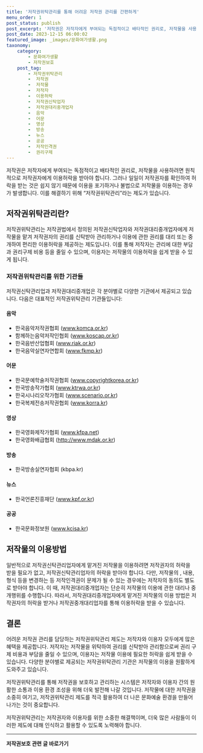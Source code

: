 ```yaml
---
title: '저작권위탁관리를 통해 어려운 저작권 관리를 간편하게'
menu_order: 1
post_status: publish
post_excerpt: '저작권은 저작자에게 부여되는 독점적이고 배타적인 권리로, 저작물을 사용하려면 원칙적으로 저작권자에게 이용허락을 받아야 합니다. 그러나 일일이 저작권자를 확인하여 허락을 받는 것은 쉽지 않기 때문에 이용을 포기하거나 불법으로 저작물을 이용하는 경우가 발생합니다. 이를 해결하기 위해  저작권위탁관리 라는 제도가 있습니다.'
post_date: 2023-12-15 06:00:02
featured_image: _images/문화여가생활.png
taxonomy:
    category:
        - 문화여가생활
        - 저작권보호
    post_tag:
        - 저작권위탁관리
        -  저작권
        -  저작물
        -  저작자
        -  이용허락
        -  저작권신탁업자
        -  저작권대리중개업자
        -  음악
        -  어문
        -  영상
        -  방송
        -  뉴스
        -  공공
        -  저작인격권
        -  권리구제
---
```



저작권은 저작자에게 부여되는 독점적이고 배타적인 권리로, 저작물을 사용하려면 원칙적으로 저작권자에게 이용허락을 받아야 합니다. 그러나 일일이 저작권자를 확인하여 허락을 받는 것은 쉽지 않기 때문에 이용을 포기하거나 불법으로 저작물을 이용하는 경우가 발생합니다. 이를 해결하기 위해 “저작권위탁관리”라는 제도가 있습니다.

## 저작권위탁관리란? 

저작권위탁관리는 저작권법에서 정의된 저작권신탁업자와 저작권대리중개업자에게 저작물을 맡겨 저작권자의 권리를 신탁받아 관리하거나 이용에 관한 권리를 대리 또는 중개하여 편리한 이용허락을 제공하는 제도입니다. 이를 통해 저작자는 관리에 대한 부담과 권리구제 비용 등을 줄일 수 있으며, 이용자는 저작물의 이용허락을 쉽게 받을 수 있게 됩니다.

### 저작권위탁관리를 위한 기관들

저작권신탁관리업과 저작권대리중개업은 각 분야별로 다양한 기관에서 제공되고 있습니다. 다음은 대표적인 저작권위탁관리 기관들입니다:

#### 음악

- 한국음악저작권협회 (www.komca.or.kr)
- 함께하는음악저작인협회 (www.koscap.or.kr)
- 한국음반산업협회 (www.riak.or.kr)
- 한국음악실연자연합회 (www.fkmp.kr)

#### 어문

- 한국문예학술저작권협회 (www.copyrightkorea.or.kr)
- 한국방송작가협회 (www.ktrwa.or.kr)
- 한국시나리오작가협회 (www.scenario.or.kr)
- 한국복제전송저작권협회 (www.korra.kr)

#### 영상

- 한국영화제작가협회 (www.kfpa.net)
- 한국영화배급협회 (http://www.mdak.or.kr)

#### 방송

- 한국방송실연자협회 (kbpa.kr)

#### 뉴스

- 한국언론진흥재단 (www.kpf.or.kr)

#### 공공

- 한국문화정보원 (www.kcisa.kr)

## 저작물의 이용방법

일반적으로 저작권신탁관리업자에게 맡겨진 저작물을 이용하려면 저작권자의 허락을 받을 필요가 없고, 저작권신탁관리업자의 허락을 받아야 합니다. 다만, 저작물의  , 내용, 형식 등을 변경하는 등 저작인격권이 문제가 될 수 있는 경우에는 저작자의 동의도 별도로 받아야 합니다. 이 때, 저작권대리중개업자는 단순히 저작물의 이용에 관한 대리나 중개행위를 수행합니다. 따라서, 저작권대리중개업자에게 맡겨진 저작물의 이용 방법은 저작권자의 허락을 받거나 저작권중개대리업자를 통해 이용허락을 받을 수 있습니다.

## 결론

어려운 저작권 관리를 담당하는 저작권위탁관리 제도는 저작자와 이용자 모두에게 많은 혜택을 제공합니다. 저작자는 저작물을 위탁하여 권리를 신탁받아 관리함으로써 권리 구제 비용과 부담을 줄일 수 있으며, 이용자는 저작물 이용에 필요한 허락을 쉽게 받을 수 있습니다. 다양한 분야별로 제공되는 저작권위탁관리 기관은 저작물의 이용을 원활하게 도와주고 있습니다.

저작권위탁관리를 통해 저작권을 보호하고 관리하는 시스템은 저작자와 이용자 간의 원활한 소통과 이용 환경 조성을 위해 더욱 발전해 나갈 것입니다. 저작물에 대한 저작권을 소중히 여기고, 저작권위탁관리 제도를 적극 활용하여 더 나은 문화예술 환경을 만들어 나가는 것이 중요합니다.

저작권위탁관리는 저작권자와 이용자를 위한 소중한 해결책이며, 더욱 많은 사람들이 이러한 제도에 대해 인식하고 활용할 수 있도록 노력해야 합니다.
<!-- wp:separator -->
<hr class="wp-block-separator has-alpha-channel-opacity"/>
<!-- /wp:separator -->

<!-- wp:group {"backgroundColor":"base","layout":{"type":"constrained"}} -->
<div class="wp-block-group has-base-background-color has-background"><!-- wp:paragraph {"align":"center","fontSize":"medium"} -->
<p class="has-text-align-center has-large-font-size"><strong>저작권보호 관련 글 바로가기</strong></p>
<!-- /wp:paragraph -->


<!-- wp:latest-posts
{"categories":[{"id":14799,"count":19,"description":"","link":"https://uknowlaw.com/category/%ec%a0%80%ec%9e%91%ea%b6%8c%eb%b3%b4%ed%98%b8/","name":"저작권보호","slug":"저작권보호","taxonomy":"category","parent":0,"meta":[],"_links":{"self":[{"href":"https://uknowlaw.com/wp-json/wp/v2/categories/14799"}],"collection":[{"href":"https://uknowlaw.com/wp-json/wp/v2/categories"}],"about":[{"href":"https://uknowlaw.com/wp-json/wp/v2/taxonomies/category"}],"wp:post_type":[{"href":"https://uknowlaw.com/wp-json/wp/v2/posts?categories=14799"}],"curies":[{"name":"wp","href":"https://api.w.org/{rel}","templated":true}]}}],"postsToShow":100,"excerptLength":28,"postLayout":"grid","columns":2,"featuredImageAlign":"left","featuredImageSizeSlug":"large","fontSize":"small"} /--></div>
<!-- /wp:group -->